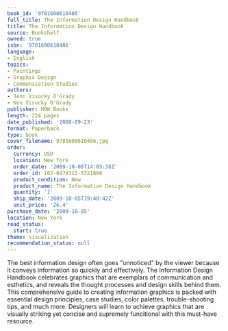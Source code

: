 ```yaml
---
book_id: '9781600610486'
full_title: The Information Design Handbook
title: The Information Design Handbook
source: Bookshelf
owned: true
isbn: '9781600610486'
language:
- English
topics:
- Paintings
- Graphic Design
- Communication Studies
authors:
- Jenn Visocky O'Grady
- Ken Visocky O'Grady
publisher: HOW Books
length: 224 pages
date_published: '2008-09-23'
format: Paperback
type: book
cover_filename: 9781600610486.jpg
order:
  currency: USD
  location: New York
  order_date: '2009-10-05T14:03:38Z'
  order_id: 102-8474312-3321860
  product_condition: New
  product_name: The Information Design Handbook
  quantity: '1'
  ship_date: '2009-10-05T19:40:42Z'
  unit_price: '26.4'
purchase_date: '2009-10-05'
location: New York
read_status:
  start: true
theme: visualization
recommendation_status: null
---
```

The best information design often goes "unnoticed" by the viewer because it conveys information so quickly and effectively. The Information Design Handbook celebrates graphics that are exemplars of communication and esthetics, and reveals the thought processes and design skills behind them. This comprehensive guide to creating information graphics is packed with essential design principles, case studies, color palettes, trouble-shooting tips, and much more. Designers will learn to achieve graphics that are visually striking yet concise and supremely funcitional with this must-have resource.
